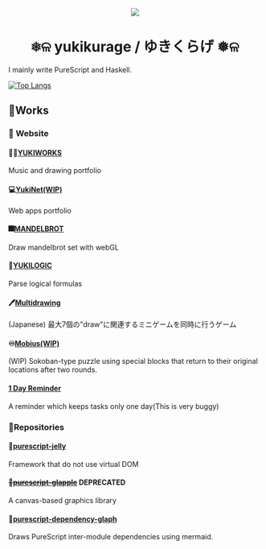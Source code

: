 <p align="center">
  <img src="https://github.com/yukikurage/yukikurage/assets/55534323/244cb526-c3af-4e43-ab3b-ca558976865e.png" />
</p>
<h1 align="center">❅ଳ yukikurage / ゆきくらげ ❅ଳ</h1>

I mainly write PureScript and Haskell.

[![Top Langs](https://github-readme-stats.vercel.app/api/top-langs/?username=yukikurage&layout=compact&exclude_repo=comp-programming-cabal)](https://github.com/anuraghazra/github-readme-stats)

## 📖Works

### 📄 Website

#### 🧑‍💻[YUKIWORKS](https://yukikurage.github.io/portfolio/)

Music and drawing portfolio

#### 💻[YukiNet(WIP)](https://yukikurage.github.io/web-portfolio/)

Web apps portfolio

#### 🎆[MANDELBROT](https://yukikurage.github.io/mandelbrot/)

Draw mandelbrot set with webGL

#### 🤔[YUKILOGIC](https://yukikurage.github.io/logic-circuit/)

Parse logical formulas

#### 🖊️[Multidrawing](https://yukikurage.trap.show/hackathon_21winter_19/)

(Japanese) 最大7個の"draw"に関連するミニゲームを同時に行うゲーム

#### ♾️[Mobius(WIP)](https://yukikurage.github.io/mobius/)

(WIP) Sokoban-type puzzle using special blocks that return to their original locations after two rounds.

#### [1 Day Reminder](https://github.com/yukikurage/1-day-reminder)

A reminder which keeps tasks only one day(This is very buggy)

### 🧰Repositories

#### 🍮[purescript-jelly](https://github.com/yukikurage/purescript-jelly)

Framework that do not use virtual DOM

#### ~~🍎[purescript-glapple](https://github.com/yukikurage/purescript-glapple)~~ **DEPRECATED** 

A canvas-based graphics library

#### 🌲[purescript-dependency-glaph](https://github.com/yukikurage/purescript-dependency-graph)

Draws PureScript inter-module dependencies using mermaid.


